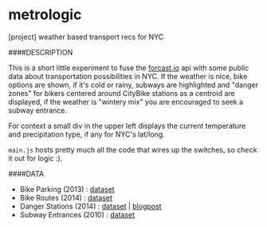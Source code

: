 metrologic
==========

[project] weather based transport recs for NYC

####DESCRIPTION

This is a short little experiment to fuse the [forcast.io](http://forecast.io) api with some public data about transportation possibilities in NYC. If the weather is nice, bike options are shown, if it's cold or rainy, subways are highlighted and "danger zones" for bikers centered around CityBike stations as a centroid are displayed, if the weather is "wintery mix" you are encouraged to seek a subway entrance.

For context a small div in the upper left displays the current temperature and precipitation type, if any for NYC's lat/long.

`main.js` hosts pretty much all the code that wires up the switches, so check it out for logic :).

####DATA

* Bike Parking (2013) : [dataset](https://data.cityofnewyork.us/Transportation/Bicycle-Parking/qpbf-g2yx)
* Bike Routes (2014) : [dataset](http://www.nyc.gov/html/dot/html/about/datafeeds.shtml#bikes)
* Danger Stations (2014) : [dataset](https://benwellington.cartodb.com/tables/dangerstations/public/table) | [blogpost](http://iquantny.tumblr.com/post/95097770919/fatal-cyclist-accident-this-morning-was-tragically#show-last-Point)
* Subway Entrances (2010) : [dataset](https://nycopendata.socrata.com/Transportation/Subway-Entrances/drex-xx56?)


